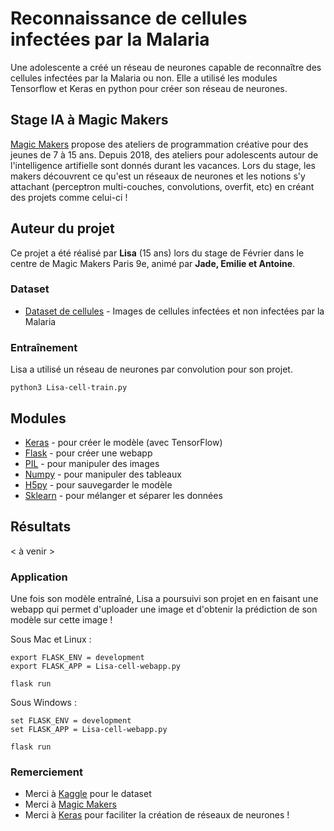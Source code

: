 # Reconnaissance de cellules infectées par la Malaria

Une adolescente a créé un réseau de neurones capable de reconnaître des cellules infectées par la Malaria ou non.
Elle a utilisé les modules Tensorflow et Keras en python pour créer son réseau de neurones.

## Stage IA à Magic Makers

[Magic Makers](https://www.magicmakers.fr/) propose des ateliers de programmation créative pour des jeunes de 7 à 15 ans. Depuis 2018, des ateliers pour adolescents autour de l'intelligence artifielle sont donnés durant les vacances. Lors du stage, les makers découvrent ce qu'est un réseaux de neurones et les notions s'y attachant (perceptron multi-couches, convolutions, overfit, etc) en créant des projets comme celui-ci !

## Auteur du projet

Ce projet a été réalisé par **Lisa** (15 ans) lors du stage de Février dans le centre de Magic Makers Paris 9e, animé par **Jade, Emilie et Antoine**.


### Dataset

* [Dataset de cellules](https://www.kaggle.com/iarunava/cell-images-for-detecting-malaria) - Images de cellules infectées et non infectées par la Malaria


### Entraînement

Lisa a utilisé un réseau de neurones par convolution pour son projet.

```
python3 Lisa-cell-train.py
```
## Modules

* [Keras](https://keras.io/) - pour créer le modèle (avec TensorFlow)
* [Flask](http://flask.pocoo.org/) - pour créer une webapp
* [PIL](https://pillow.readthedocs.io/en/3.1.x/reference/Image.html) - pour manipuler des images
* [Numpy](https://www.numpy.org/) - pour manipuler des tableaux
* [H5py](https://www.h5py.org/) - pour sauvegarder le modèle
* [Sklearn](https://scikit-learn.org/stable/) - pour mélanger et séparer les données


## Résultats

< à venir >

### Application

Une fois son modèle entraîné, Lisa a poursuivi son projet en en faisant une webapp qui permet d'uploader une image et d'obtenir la prédiction de son modèle sur cette image !

Sous Mac et Linux :
```
export FLASK_ENV = development
export FLASK_APP = Lisa-cell-webapp.py

flask run
```

Sous Windows :
```
set FLASK_ENV = development
set FLASK_APP = Lisa-cell-webapp.py

flask run
```

### Remerciement

* Merci à [Kaggle](https://www.kaggle.com/) pour le dataset
* Merci à [Magic Makers](https://www.magicmakers.fr/)
* Merci à [Keras](https://keras.io/) pour faciliter la création de réseaux de neurones !
